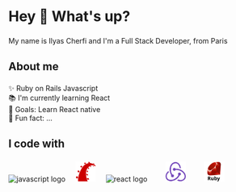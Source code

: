 <h1 align="left">Hey 👋 What's up?</h1>

###

<p align="left">My name is Ilyas Cherfi  and I'm a Full Stack Developer, from Paris</p>

###

<h2 align="left">About me</h2>

###

<p align="left">✨ Ruby on Rails Javascript <br>📚 I'm currently learning React<br>🎯 Goals: Learn React native<br>🎲 Fun fact: ...</p>

###

<h2 align="left">I code with</h2>

###

<div align="left">
  <img src="https://cdn.jsdelivr.net/gh/devicons/devicon/icons/javascript/javascript-original.svg" height="40" alt="javascript logo"  />
  <img width="12" />
  <img src="https://raw.githubusercontent.com/devicons/devicon/1119b9f84c0290e0f0b38982099a2bd027a48bf1/icons/rails/rails-plain.svg" height="40" alt="Rails logo"  />
  <img width="12" />
  <img src="https://cdn.jsdelivr.net/gh/devicons/devicon/icons/react/react-original.svg" height="40" alt="react logo"  />
  <img width="12" />
  <img width="12" />
  <img src="https://raw.githubusercontent.com/devicons/devicon/1119b9f84c0290e0f0b38982099a2bd027a48bf1/icons/redux/redux-original.svg" height="40" alt="redux logo"  />
  <img width="12" />
  <img width="12" />
  <img src="https://raw.githubusercontent.com/devicons/devicon/1119b9f84c0290e0f0b38982099a2bd027a48bf1/icons/ruby/ruby-original-wordmark.svg" height="40" alt="ruby logo"  />
  <img width="12" />
</div>

###
